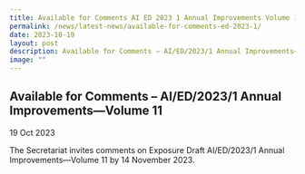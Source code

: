 ```yaml
---
title: Available for Comments AI ED 2023 1 Annual Improvements Volume 11
permalink: /news/latest-news/available-for-comments-ed-2023-1/
date: 2023-10-19
layout: post
description: Available for Comments – AI/ED/2023/1 Annual Improvements—Volume 11
image: ""
---
```

Available for Comments – AI/ED/2023/1 Annual Improvements—Volume 11
--------------------------------


19 Oct 2023

The Secretariat invites comments on Exposure Draft AI/ED/2023/1 Annual Improvements—Volume 11 by 14 November 2023.